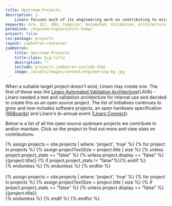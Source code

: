 ```yaml
---
title: Upstream Projects
description: |-
    Linaro focuses much of its engineering work on contributing to existing upstream projects like the Linux Kernel and GNU Compiler Collection (GCC).
keywords: Arm, GCC, GNU, Compiler, Automated, Validation, Architecture, Linux, Kernel, 96Boards
permalink: /engineering/projects-temp/
project: false
css-package: projects
layout: jumbotron-container
jumbotron:
    title: Upstream Projects
    title-class: big-title
    description: ""
    include: projects-jumbotron-include.html
    image: /assets/images/content/engineering-bg.jpg
---
```

When a suitable target project doesn't exist, Linaro may create one. The first of these was the [Linaro Automated
Validation Architecture](https://validation.linaro.org/)(LAVA) - Linaro needed a test and
validation architecture for internal use and decided to create this as an open source project. The list of initiatives
continues to grow and now includes software projects, an open hardware specification
([96Boards](http://www.96boards.org/)) and Linaro's bi-annual event ([Linaro Connect](http://connect.linaro.org/)).

Below is a list of all the open source upstream projects we contribute to and/or maintain. Click on the project to find out more
and view stats on contributions.

<div class="projects">
{% assign projects = site.projects | where: 'project', 'true' %}
{% for project in projects %}
    {% assign projectTextSize = project.title | size %}
    {% unless project.project_stats == "false" %}
        {% unless project.display == "false" %}
            <a hreff="{{project.url}}">
                <div class="col-xs-6 col-sm-4 col-md-3 col-lg-2 project-item {% if projectTextSize > 13 %}small-text{% endif %}">
                    {{project.title}} {% if project.project_stats != "false"%}<i class="fa fa-area-chart" aria-hidden="true"></i>{% endif %}
                </div>
            </a>
        {% endunless %}
    {% endunless %}
{% endfor %}
</div>

<br>

<div class="projects">
{% assign projects = site.projects | where: 'project', 'true' %}
{% for project in projects %}
    {% assign projectTextSize = project.title | size %}
    {% if project.project_stats == "false" %}
    {% unless project.display == "false" %}
    <a hreff="{{project.url}}">
        <div class="col-xs-6 col-sm-4 col-md-3 col-lg-2 project-item {% if projectTextSize > 13 %}small-text{% endif %}">
            {{project.title}}
        </div>
    </a>
    {% endunless %}
    {% endif  %}
{% endfor %}
</div>
